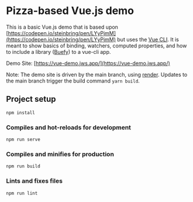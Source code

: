 # Pizza-based Vue.js demo

This is a basic Vue.js demo that is based upon [https://codepen.io/steinbring/pen/LYyPjmM](https://codepen.io/steinbring/pen/LYyPjmM) but uses the [Vue CLI](https://cli.vuejs.org/).  It is meant to show basics of binding, watchers, computed properties, and how to include a library ([Buefy](https://buefy.org/)) to a vue-cli app.

Demo Site: [https://vue-demo.jws.app/](https://vue-demo.jws.app/)

Note: The demo site is driven by the main branch, using [render](https://render.com).  Updates to the main branch trigger the build command ```yarn build```.

## Project setup
```
npm install
```

### Compiles and hot-reloads for development
```
npm run serve
```

### Compiles and minifies for production
```
npm run build
```

### Lints and fixes files
```
npm run lint
```